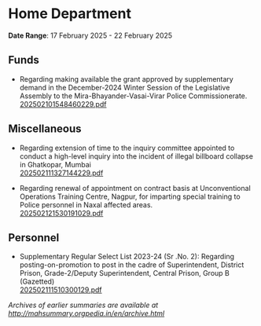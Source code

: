 # Home Department

**Date Range**: 17 February 2025 - 22 February 2025


## Funds
- Regarding making available the grant approved by supplementary demand in the December-2024 Winter Session of the Legislative Assembly to the Mira-Bhayander-Vasai-Virar Police Commissionerate.\
  [202502101548460229.pdf](https://gr.maharashtra.gov.in/Site/Upload/Government%20Resolutions/English/202502101548460229.pdf)

## Miscellaneous
- Regarding extension of time to the inquiry committee appointed to conduct a high-level inquiry into the incident of illegal billboard collapse in Ghatkopar, Mumbai\
  [202502111327144229.pdf](https://gr.maharashtra.gov.in/Site/Upload/Government%20Resolutions/English/202502111327144229.pdf)

- Regarding renewal of  appointment on contract basis at Unconventional Operations Training Centre, Nagpur, for imparting special training to Police personnel in Naxal affected areas.\
  [202502121530191029.pdf](https://gr.maharashtra.gov.in/Site/Upload/Government%20Resolutions/English/202502121530191029.pdf)

## Personnel
- Supplementary Regular Select List 2023-24 (Sr .No. 2): Regarding posting-on-promotion to post in the cadre of Superintendent, District Prison, Grade-2/Deputy Superintendent, Central Prison, Group B (Gazetted)\
  [202502111510300129.pdf](https://gr.maharashtra.gov.in/Site/Upload/Government%20Resolutions/English/202502111510300129.pdf)


*Archives of earlier summaries are available at http://mahsummary.orgpedia.in/en/archive.html*